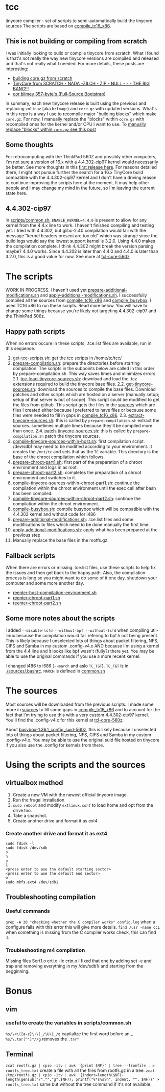 # tcc
tinycore compiler - set of scripts to semi-automatically build the tinycore sources
The scripts are based on [compile_tc16_x86](http://tinycorelinux.net/16.x/x86/release/src/toolchain/compile_tc16_x86).

## This is not building or compiling from scratch
I was initially looking to build or compile tinycore from scratch. What I found is that's not
really the way new tinycore versions are compiled and released and that's not really what I needed.
For more details, these posts are interesting:
- [building core.gz from scratch](https://forum.tinycorelinux.net/index.php/topic,24244.msg178435.html#msg178435)
- [TinyCore from SCRATCH - NADA -ZILCH - ZIP - NULL - - - THE BIG BANG!!!](https://forum.tinycorelinux.net/index.php/topic,299)
- [cor blimey 357-byte's (Full-Source Bootstrap)](https://forum.tinycorelinux.net/index.php/topic,26272)

In summary, each new tinycore release is built using the previous and replacing `vmlinuz` (aka `bzImage`) and
`core.gz` with updated versions. What's in this repo is a way I use to recompile major "building blocks" which
make `core.gz`. For now, I manually replace the "blocks" within `core.gz` with recompiled ones for
the kernel and/or CPU I want to use. To [manually replace "blocks" within `core.gz` see this post](https://forum.tinycorelinux.net/index.php/topic,24244.msg178436.html#msg178436)

## Some thoughts
For retrocomputing with the ThinkPad 560Z and possibly other computers, I'm not sure a version of 16.x with a 4.4.302-cip97 kernel would necessarily be better. See more thoughts in this [first release here](https://github.com/linic/tcc/releases/tag/1-16.0-i686-4.4.0). For reasons detailed there, I might not pursue further the search for a 16.x TinyCore build compatible with the 4.4.302-cip97 kernel and I don't have a driving reason to continue improving the scripts here at the moment. It may help other people and I may change my mind in the future, so I'm leaving the current state here.

## 4.4.302-cip97
In [scripts/common.sh](./scripts/common.sh),
`ENABLE_KERNEL=4.4.0` is present to allow for any kernel from the 4.4.x line to work. I haven't finished
compiling and testing yet. I tried with 4.4.302, but glibc-2.40 compilation would fail with the message
"kernel headers present are too old" which was strange since the build logs would say the lowest support
kernel is 3.2.0. Using 4.4.0 makes the compilation complete.
I think 4.4.302 might break the version parsing maybe? 4.4.0 works. Since 4.4.302 is later than 4.4.0 and
4.4.0 is later than 3.2.0, this is a good value for now.
See more at [tcl-core-560z](https://github.com/linic/tcl-core-560z)

# The scripts

WORK IN PROGRESS. I haven't used yet [prepare-additional-modifications.sh](./scripts/prepare-additional-modifications.sh)
and [apply-additional-modifications.sh](./scripts/apply-additional-modifications.sh).
I successfully compiled all the sources from [compile_tc16_x86](http://tinycorelinux.net/16.x/x86/release/src/toolchain/compile_tc16_x86)
and [compile_busybox](http://tinycorelinux.net/15.x/x86/release/src/busybox/compile_busybox).
I used TC16 x86 to run these scripts. Read more below. You will have to change some things because you're likely
not targeting 4.4.302-cip97 and the ThinkPad 506z.

## Happy path scripts
When no errors occure in these scripts, .tce.list files are available, run in this sequence.

1. [get-tcc-scripts.sh](./scripts/get-tcc-scripts.sh): get the tcc scripts in /home/tc/tcc/
2. [prepare-compilation.sh](./scripts/prepare-compilation.sh): prepare the directories before starting compilation. The scripts in the subpoints below are called in this order by prepare-compilation.sh. This way saves times and minimizes errors.
2.1. [tce-load-tinycore-sources.sh](./scripts/tce-load-tinycore-sources.sh): download and load the .tcz extensions required to build the tinycore base files.
2.2. [get-tinycore-sources.sh](./scripts/get-tinycore-sources.sh): download the sources to compile the base files. Download patches and other scripts which are hosted on a server (manually setup; setup of that server is out of scope). This script could be modified to get the files from github. This script gets the files in the [sources](./sources) which are files I created either because I preferred to have files or because some files were needed to fill in gaps in [compile_tc16_x86](http://tinycorelinux.net/16.x/x86/release/src/toolchain/compile_tc16_x86).
2.3. [extract-tinycore-sources.sh](./scripts/extract-tinycore-sources.sh): this is called by `prepare-compilation.sh` extract the sources. sometimes multiple times because they'll be compiled more than once.
2.4. [patch-tinycore-sources.sh](./scripts/patch-tinycore-sources.sh): this is called by `prepare-compilation.sh` patch the tinycore sources.
3. [compile-tinycore-sources-within-host.sh](./scripts/compile-tinycore-sources-within-host.sh): first compilation script. /dev/sdb1 may need to be modified according to your environment. It creates the `/mnt/tc` and sets that as the `TC` variable. This directory is the base of the chroot compilation which follows.
4. [prepare-chroot-part1.sh](./scripts/prepare-chroot-part1.sh): first part of the preparation of a chroot environment and logs in as root.
5. [prepare-chroot-part2.sh](./scripts/prepare-chroot-part2.sh): completes the preparation of a chroot environment and switches to it.
6. [compile-tinycore-sources-within-chroot-part1.sh](compile-tinycore-sources-within-chroot-part1.sh): continue the compilation within the chroot environment until the exec call after bash has been compiled.
7. [compile-tinycore-sources-within-chroot-part2.sh](compile-tinycore-sources-within-chroot-part2.sh): continue the compilation within the chroot environment.
8. [compile-busybox.sh](./scripts/compile-busybox.sh): compile busybox which will be compatible with the 4.4.302 kernel and without code for i486
9. [prepare-additional-modifications.sh](./scripts/prepare-additional-modifications.sh): .tce.list files and some modifications to files which need to be done manually the first time.
10. [apply-additional-modifications.sh](./scripts/apply-additional-modifications.sh): apply what has been prepared at the previous step
11. Manually replace the base files in the rootfs.gz.

## Fallback scripts
When there are errors or missing .tce.list files, use these scripts to help fix the issues and then get back to the happy path.
Also, the compilation process is long so you might want to do some of it one day, shutdown your computer and some more another day.

- [reenter-host-compilation-environment.sh](./scripts/reenter-host-compilation-environment.sh)
- [reenter-chroot-part1.sh](./scripts/reenter-chroot-part1.sh)
- [reenter-chroot-part2.sh](./scripts/reenter-chroot-part2.sh)

## Some more notes about the scripts
I added `--disable-lsfd --without-bpf --without-lsfd` when compiling util-linux because the compilation would
fail refering to bpf.h not being present. This is likely because I
unselected lots of things about packet filtering, NFS, CIFS and Samba in my custom .config-v4.x AND because I'm
using a kernel from the 4.4 line and it looks like bpf wasn't (fully?) there yet. You may
be able to use the original commands if you use a more recent kernel.

I changed i486 to i686 (`--march` and aslo `TC_TGT`). `TC_TGT` is in [./sources/.bashrc](./sources/.bashrc).
`MARCH` is defined in [common.sh](./scripts/common.sh)

# The sources
Most sources will be downloaded from the previous scripts. I made some more in [sources](./sources/) to fill
some gaps in [compile_tc16_x86](http://tinycorelinux.net/16.x/x86/release/src/toolchain/compile_tc16_x86) and
to account for the fact that I'm trying to use this with a very custom 4.4.302-cip97 kernel. You'll find the
.config-v4.x for this kernel at [tcl-core-560z](https://github.com/linic/tcl-core-560z).

About [busybox-1.36.1_config_suid-560z](./sources/busybox-1.36.1_config_suid-560z), this is likely because I
unselected lots of things about packet filtering, NFS, CIFS and Samba in my custom .config-v4.x. You may
be able to use the original suid file hosted on tinycore if you also use the .config for kernels from there.

# Using the scripts and the sources

## virtualbox method
1. Create a new VM with the newest official tinycore image.
2. Run the frugal installation.
3. `sudo reboot` and modify `extlinux.conf` to load home and opt from the drive too.
4. Take a snapshot.
5. Create another drive and format it as ext4

### Create another drive and format it as ext4
```
sudo fdisk -l
sudo fdisk /dev/sdb
o
n
p
1
<press enter to use the default starting sector>
<press enter to use the default end sector>
w
sudo mkfs.ext4 /dev/sdb1
```

## Troubleshooting compilation
### Useful commands
`grep -A 20 "checking whether the C compiler works" config.log` when a configure fails with this error this will give more details.
`find /usr -name cc1` when something is missing from the C compiler works check, this can find it.

### Troubleshooting m4 compilation
Missing files
Scrt1.o crti.o -lc crtn.o
I fixed that one by adding set -e and trap and removing everything in my /dev/sdb1/ and starting from the begginning.

# Bonus
## vim
### useful to create the variables in scripts/common.sh
`%s/\<\([a-z]\+\)_/\U\1_/g` capitalize the first word before an _
`%s/\.tar[^"]*//g` removes the `.tar*`

## Terminal
`zcat rootfs.gz | cpio -itv | awk '{print $NF}' | tree --fromfile . > rootfs_tree.txt` create a file with all the files from rootfs.gz in a tree.
`zcat /tmp/rootfs.gz | cpio -itv | awk '{indent=length($NF)-length(gensub("/","","g",$NF)); printf("%*s%s\n", indent, "", $NF)}' > rootfs_tree.txt` same but without the tree command if it's not available.

